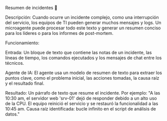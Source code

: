 Resumen de incidentes 📑


Descripción: Cuando ocurre un incidente complejo, como una interrupción del servicio, los equipos de TI pueden generar muchos mensajes y logs. Un microagente puede procesar todo este texto y generar un resumen conciso para los líderes o para los informes de post-mortem.

Funcionamiento:

Entrada: Un bloque de texto que contiene las notas de un incidente, las líneas de tiempo, los comandos ejecutados y los mensajes de chat entre los técnicos.

Agente de IA: El agente usa un modelo de resumen de texto para extraer los puntos clave, como el problema inicial, las acciones tomadas, la causa raíz y el resultado final.

Resultado: Un párrafo de texto que resume el incidente. Por ejemplo: "A las 10:30 am, el servidor web 'srv-01' dejó de responder debido a un alto uso de la CPU. El equipo reinició el servicio y se restauró la funcionalidad a las 10:45 am. Causa raíz identificada: bucle infinito en el script de análisis de datos."

